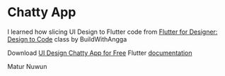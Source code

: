 # Chatty App

I learned how slicing UI Design to Flutter code from [Flutter for Designer: Design to Code](https://buildwithangga.com/kelas/flutter-for-designer-design-to-code) class by BuildWithAngga

Download [UI Design Chatty App for Free](https://pixel.buildwithangga.com/details/chatty)
Flutter [documentation](https://flutter.dev)

Matur Nuwun

